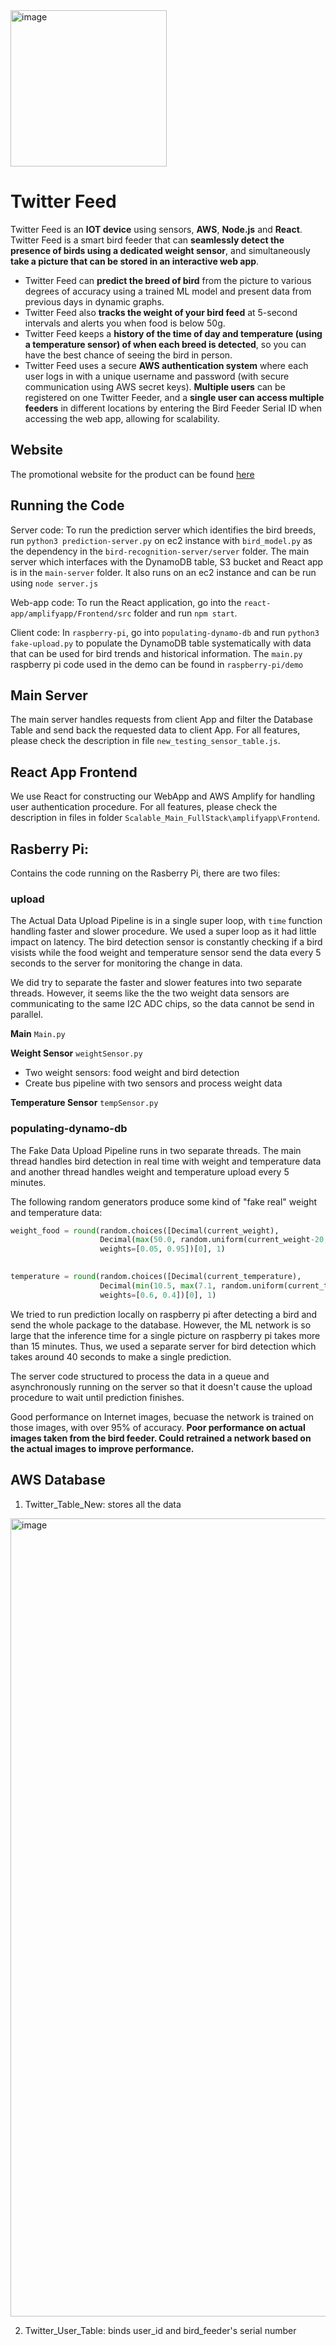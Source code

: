 <img width="250" alt="image" src="https://github.com/anish-narain/twitter-feed/assets/69715492/ae4c6892-212c-4b61-b6ec-3f0d78a7c95f">

# Twitter Feed
Twitter Feed is an **IOT device** using sensors, **AWS**, **Node.js** and **React**. Twitter Feed is a smart bird feeder that can **seamlessly detect the presence of birds using a dedicated weight sensor**, and simultaneously **take a picture that can be stored in an interactive web app**. 
* Twitter Feed can **predict the breed of bird** from the picture to various degrees of accuracy using a trained ML model and present data from previous days in dynamic graphs.
* Twitter Feed also **tracks the weight of your bird feed** at 5-second intervals and alerts you when food is below 50g.
* Twitter Feed keeps a **history of the time of day and temperature (using a temperature sensor) of when each breed is detected**, so you can have the best chance of seeing the bird in person.
* Twitter Feed uses a secure **AWS authentication system** where each user logs in with a unique username and password (with secure communication using AWS secret keys). **Multiple users** can be registered on one Twitter Feeder, and a **single user can access multiple feeders** in different locations by entering the Bird Feeder Serial ID when accessing the web app, allowing for scalability.


## Website

The promotional website for the product can be found [here](https://riyachard.wixsite.com/twitterfeed)

## Running the Code
Server code: To run the prediction server which identifies the bird breeds, run `python3 prediction-server.py` on ec2 instance with `bird_model.py` as the dependency in the `bird-recognition-server/server` folder. The main server which interfaces with the DynamoDB table, S3 bucket and React app is in the `main-server` folder. It also runs on an ec2 instance and can be run using `node server.js` 

Web-app code: To run the React application, go into the `react-app/amplifyapp/Frontend/src` folder and run `npm start`.

Client code: In `raspberry-pi`, go into `populating-dynamo-db` and run `python3 fake-upload.py` to populate the DynamoDB table systematically with data that can be used for bird trends and historical information. The `main.py` raspberry pi code used in the demo can be found in `raspberry-pi/demo`

## Main Server 
The main server handles requests from client App and filter the Database Table and send back the requested data to client App. For all features, please check the description in file `new_testing_sensor_table.js`.

## React App Frontend
We use React for constructing our WebApp and AWS Amplify for handling user authentication procedure. For all features, please check the description in files in folder `Scalable_Main_FullStack\amplifyapp\Frontend`.

## Rasberry Pi:

Contains the code running on the Rasberry Pi, there are two files:

### upload
The Actual Data Upload Pipeline is in a single super loop, with `time` function handling faster and slower procedure. We used a super loop as it had little impact on latency. The bird detection sensor is constantly checking if a bird visists while the food weight and temperature sensor send the data every 5 seconds to the server for monitoring the change in data.

We did try to separate the faster and slower features into two separate threads. However, it seems like the the two weight data sensors are communicating to the same I2C ADC chips, so the data cannot be send in parallel.

**Main** `Main.py` 

**Weight Sensor** `weightSensor.py`   
* Two weight sensors: food weight and bird detection
* Create bus pipeline with two sensors and process weight data

**Temperature Sensor** `tempSensor.py` 

### populating-dynamo-db
The Fake Data Upload Pipeline runs in two separate threads. The main thread handles bird detection in real time with weight and temperature data and another thread handles weight and temperature upload every 5 minutes.

The following random generators produce some kind of "fake real" weight and temperature data:
```python
weight_food = round(random.choices([Decimal(current_weight), 
                    Decimal(max(50.0, random.uniform(current_weight-20, current_weight)))],
                    weights=[0.05, 0.95])[0], 1)
            

temperature = round(random.choices([Decimal(current_temperature), 
                    Decimal(min(10.5, max(7.1, random.uniform(current_temperature-0.5, current_temperature+0.5))))],
                    weights=[0.6, 0.4])[0], 1)
```
We tried to run prediction locally on raspberry pi after detecting a bird and send the whole package to the database. However, the ML network is so large that the inference time for a single picture on raspberry pi takes more than 15 minutes. Thus, we used a separate server for bird detection which takes around 40 seconds to make a single prediction.

The server code structured to process the data in a queue and asynchronously running on the server so that it doesn't cause the upload procedure to wait until prediction finishes.

Good performance on Internet images, becuase the network is trained on those images, with over 95% of accuracy. **Poor performance on actual images taken from the bird feeder. Could retrained a network based on the actual images to improve performance.**

## AWS Database
1. Twitter_Table_New: stores all the data

<img width="1277" alt="image" src="https://github.com/anish-narain/twitter-feed/assets/69715492/c186ae9b-0a63-46da-bddc-04042a2ead7b">


2. Twitter_User_Table: binds user_id and bird_feeder's serial number




